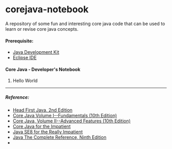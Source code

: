 # corejava-notebook
A repository of some fun and interesting core java code that can be used to learn or revise core java concepts.

#### Prerequisite:
- [Java Development Kit](http://www.oracle.com/technetwork/java/javase/downloads/index-jsp-138363.html)
- [Eclipse IDE](http://www.eclipse.org/downloads/packages)

#### Core Java - Developer's Notebook
1. Hello World

---
##### Reference:
- [Head First Java, 2nd Edition](https://www.amazon.com/Head-First-Java-Kathy-Sierra/dp/0596009208)
- [Core Java Volume I--Fundamentals (10th Edition)](https://www.amazon.com/Core-Java-I-Fundamentals-10th/dp/0134177304)
- [Core Java, Volume II--Advanced Features (10th Edition)](https://www.amazon.com/Core-Java-II-Advanced-Features-10th/dp/0134177290)
- [Core Java for the Impatient](https://www.amazon.com/Core-Java-Impatient-Cay-Horstmann/dp/0321996321)
- [Java SE8 for the Really Impatient](https://www.amazon.com/Java-SE8-Really-Impatient-Course/dp/0321927761)
- [Java The Complete Reference, Ninth Edition](https://www.amazon.com/Java-Complete-Reference-Herbert-Schildt/dp/0071808558)
-